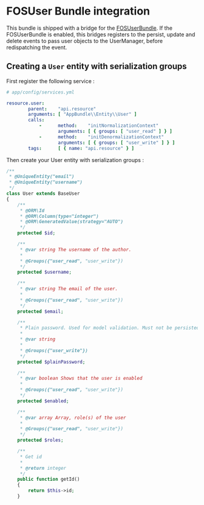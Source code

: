 # FOSUser Bundle integration

This bundle is shipped with a bridge for the [FOSUserBundle](https://github.com/FriendsOfSymfony/FOSUserBundle). If the FOSUserBundle is enabled, this bridges registers to the persist, update and delete events to pass user objects to the UserManager, before redispatching the event. 

## Creating a `User` entity with serialization groups

First register the following service :

```yaml
# app/config/services.yml

resource.user:
        parent:    "api.resource"
        arguments: [ "AppBundle\\Entity\\User" ]
        calls:
            -      method:    "initNormalizationContext"
                   arguments: [ { groups: [ "user_read" ] } ]
            -      method:    "initDenormalizationContext"
                   arguments: [ { groups: [ "user_write" ] } ]
        tags:      [ { name: "api.resource" } ]
```

Then create your User entity with serialization groups :

```php
/**
 * @UniqueEntity("email")
 * @UniqueEntity("username")
 */
class User extends BaseUser
{
    /**
     * @ORM\Id
     * @ORM\Column(type="integer")
     * @ORM\GeneratedValue(strategy="AUTO")
     */
    protected $id;

    /**
     * @var string The username of the author.
     *
     * @Groups({"user_read", "user_write"})
     */
    protected $username;

    /**
     * @var string The email of the user.
     *
     * @Groups({"user_read", "user_write"})
     */
    protected $email;

    /**
     * Plain password. Used for model validation. Must not be persisted.
     *
     * @var string
     *
     * @Groups({"user_write"})
     */
    protected $plainPassword;

    /**
     * @var boolean Shows that the user is enabled
     *
     * @Groups({"user_read", "user_write"})
     */
    protected $enabled;

    /**
     * @var array Array, role(s) of the user
     *
     * @Groups({"user_read", "user_write"})
     */
    protected $roles;

    /**
     * Get id
     *
     * @return integer
     */
    public function getId()
    {
        return $this->id;
    }
```
